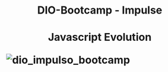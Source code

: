 <h1 align="center"> DIO-Bootcamp - Impulse <h1>
  <p align="center"> Javascript Evolution </p>


![dio_impulso_bootcamp](https://user-images.githubusercontent.com/101674470/175113513-40b9d522-c829-4431-8877-5ee8286708e7.jpg)
